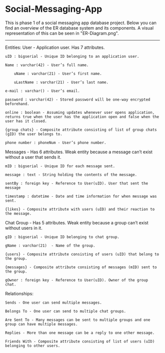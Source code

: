 # Social-Messaging-App

This is phase 1 of a social messaging app database project.
Below you can find an overview of the ER database system and its components.
A visual representation of this can be seen in "ER-Diagram.png".

------------

Entities:
    User - Application user. Has 7 attributes.

    uID : bigserial - Unique ID belonging to an application user.

    Name : varchar(42) - User’s full name.

        uName : varchar(21) - User’s first name.

        uLastName : varchar(21) - User’s last name.

    e-mail : varchar() - User’s email. 

    password : varchar(42) - Stored password will be one-way encrypted beforehand.

    online : boolean - Assuming updates whenever user opens application, returns true when the user has the application open and false when the user has it closed.

    {group chats} - Composite attribute consisting of list of group chats (gID) the user belongs to.

    phone number : phoneNum - User’s phone number.


Messages - Has 6 attributes. Weak entity because a message can’t exist without a user that sends it.

    mID : bigserial - Unique ID for each message sent.

    message : text - String holding the contents of the message.

    sentBy : foreign key - Reference to User(uID). User that sent the message

    timestamp : datetime - Date and time information for when message was sent.

    {likes} - Composite attribute with users (uID) and their reaction to the message.


Chat Group - Has 5 attributes. Weak entity because a group can’t exist without users in it.

    gID : bigserial - Unique ID belonging to chat group.

    gName : varchar(21)  - Name of the group.

    {users} - Composite attribute consisting of users (uID) that belong to the group.

    {messages} - Composite attribute consisting of messages (mID) sent to the group.

    gOwner : foreign key - Reference to User(uID). Owner of the group chat.


Relationships:

    Sends - One user can send multiple messages.

    Belongs To - One user can send to multiple chat groups.

    Are Sent To - Many messages can be sent to multiple groups and one group can have multiple messages.

    Replies - More than one message can be a reply to one other message.
    
    Friends With - Composite attribute consisting of list of users (uID) belonging to other users.
